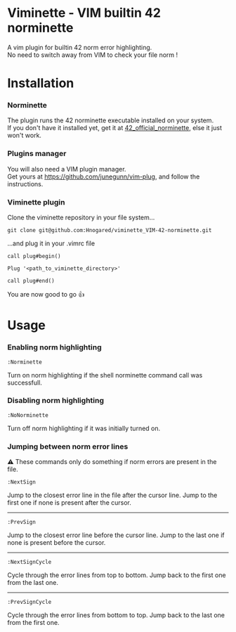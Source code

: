 # Viminette - VIM builtin 42 norminette
A vim plugin for builtin 42 norm error highlighting.<br>
No need to switch away from VIM to check your file norm !

# Installation

### Norminette
The plugin runs the 42 norminette executable installed on your system.<br>
If you don't have it installed yet, get it at [42_official_norminette], else it just won't work.

### Plugins manager
You will also need a VIM plugin manager.<br>
Get yours at https://github.com/junegunn/vim-plug, and follow the instructions.

### Viminette plugin
Clone the viminette repository in your file system...
```
git clone git@github.com:Hnogared/viminette_VIM-42-norminette.git
```
...and plug it in your .vimrc file
```
call plug#begin()

Plug '<path_to_viminette_directory>'

call plug#end()
```

You are now good to go 👍

# Usage

### Enabling norm highlighting
```
:Norminette
```
Turn on norm highlighting if the shell norminette command call was successfull.

### Disabling norm highlighting
```
:NoNorminette
```
Turn off norm highlighting if it was initially turned on.

### Jumping between norm error lines
⚠️ These commands only do something if norm errors are present in the file.
```
:NextSign
```
Jump to the closest error line in the file after the cursor line. Jump to the first one if none is present after the cursor.

---
```
:PrevSign
```
Jump to the closest error line before the cursor line. Jump to the last one if none is present before the cursor.

---
```
:NextSignCycle
```
Cycle through the error lines from top to bottom. Jump back to the first one from the last one.

---
```
:PrevSignCycle
```
Cycle through the error lines from bottom to top. Jump back to the last one from the first one.

[42_official_norminette]:https://github.com/42School/norminette
